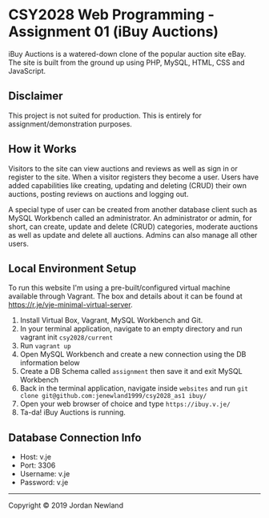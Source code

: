 # CSY2028 Web Programming - Assignment 01 (iBuy Auctions)

iBuy Auctions is a watered-down clone of the popular auction site eBay. The site is built from the ground up using PHP, MySQL, HTML, CSS and JavaScript.

## Disclaimer

This project is not suited for production. This is entirely for assignment/demonstration purposes.

## How it Works

Visitors to the site can view auctions and reviews as well as sign in or register to the site. When a visitor registers they become a user. Users have added capabilities like creating, updating and deleting (CRUD) their own auctions, posting reviews on auctions and logging out.

A special type of user can be created from another database client such as MySQL Workbench called an administrator. An administrator or admin, for short, can create, update and delete (CRUD) categories, moderate auctions as well as update and delete all auctions. Admins can also manage all other users.

## Local Environment Setup

To run this website I'm using a pre-built/configured virtual machine available through Vagrant. The box and details about it can be found at <https://r.je/vje-minimal-virtual-server>.

1. Install Virtual Box, Vagrant, MySQL Workbench and Git.
2. In your terminal application, navigate to an empty directory and run vagrant init `csy2028/current`
3. Run `vagrant up`
4. Open MySQL Workbench and create a new connection using the DB information below
5. Create a DB Schema called `assignment` then save it and exit MySQL Workbench
6. Back in the terminal application, navigate inside `websites` and run `git clone git@github.com:jenewland1999/csy2028_as1 ibuy/`
7. Open your web browser of choice and type `https://ibuy.v.je/`
8. Ta-da! iBuy Auctions is running.

## Database Connection Info

- Host: v.je
- Port: 3306
- Username: v.je
- Password: v.je

---

Copyright &copy; 2019 Jordan Newland
